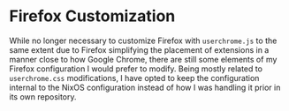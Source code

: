 # Firefox Customization 

While no longer necessary to customize Firefox with `userchrome.js` to the same extent due to Firefox simplifying the placement of extensions in a manner close to how Google Chrome, there are still some elements of my Firefox configuration I would prefer to modify. Being mostly related to `userchrome.css` modifications, I have opted to keep the configuration internal to the NixOS configuration instead of how I was handling it prior in its own repository. 
